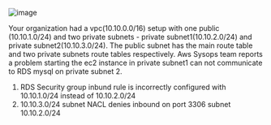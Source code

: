 ![image](https://github.com/user-attachments/assets/118f60fb-a01e-4ef8-aeff-95da6fe122d2)

Your organization had a vpc(10.10.0.0/16) setup with one public (10.10.1.0/24) and two private subnets - private subnet1(10.10.2.0/24) and private subnet2(10.10.3.0/24).
The public subnet has the main route table and two private subnets route tables respectively.
Aws Sysops team reports a problem starting the ec2 instance in private subnet1 can not communicate to RDS mysql on private subnet 2.

1. RDS Security group inbund rule is incorrectly configured with 10.10.1.0/24 instead of 10.10.2.0/24
2. 10.10.3.0/24 subnet NACL denies inbound on port 3306 subnet 10.10.2.0/24


